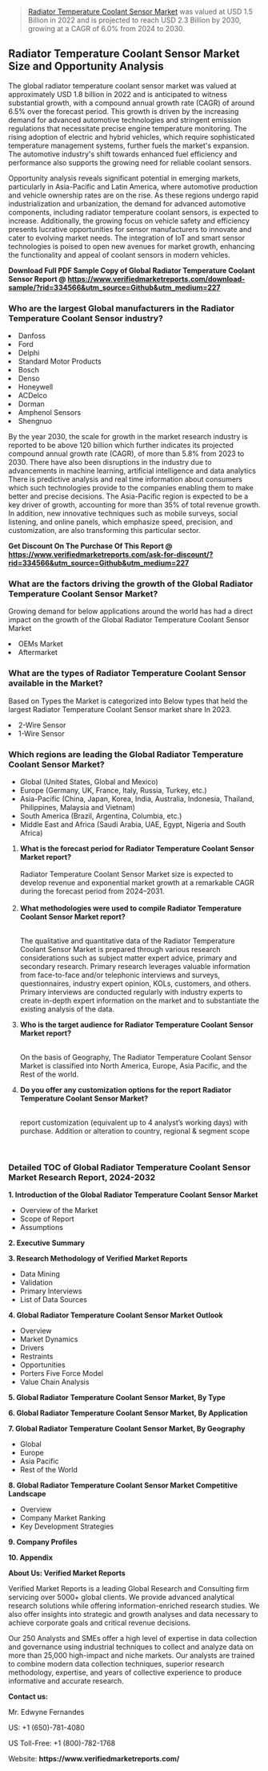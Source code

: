 <blockquote><p><p><a href="https://www.verifiedmarketreports.com/download-sample/?rid=334566&utm_source=Github&utm_medium=227" target="_blank">Radiator Temperature Coolant Sensor Market</a> was valued at USD 1.5 Billion in 2022 and is projected to reach USD 2.3 Billion by 2030, growing at a CAGR of 6.0% from 2024 to 2030.</p></blockquote><p><h2>Radiator Temperature Coolant Sensor Market Size and Opportunity Analysis</h2><p>The global radiator temperature coolant sensor market was valued at approximately USD 1.8 billion in 2022 and is anticipated to witness substantial growth, with a compound annual growth rate (CAGR) of around 6.5% over the forecast period. This growth is driven by the increasing demand for advanced automotive technologies and stringent emission regulations that necessitate precise engine temperature monitoring. The rising adoption of electric and hybrid vehicles, which require sophisticated temperature management systems, further fuels the market's expansion. The automotive industry's shift towards enhanced fuel efficiency and performance also supports the growing need for reliable coolant sensors.</p><p>Opportunity analysis reveals significant potential in emerging markets, particularly in Asia-Pacific and Latin America, where automotive production and vehicle ownership rates are on the rise. As these regions undergo rapid industrialization and urbanization, the demand for advanced automotive components, including radiator temperature coolant sensors, is expected to increase. Additionally, the growing focus on vehicle safety and efficiency presents lucrative opportunities for sensor manufacturers to innovate and cater to evolving market needs. The integration of IoT and smart sensor technologies is poised to open new avenues for market growth, enhancing the functionality and appeal of coolant sensors in modern vehicles.</p></p><p class=""><strong>Download Full PDF Sample Copy of Global Radiator Temperature Coolant Sensor Report @ <a href="https://www.verifiedmarketreports.com/download-sample/?rid=334566&amp;utm_source=Github&amp;utm_medium=227" target="_blank">https://www.verifiedmarketreports.com/download-sample/?rid=334566&amp;utm_source=Github&amp;utm_medium=227</a></strong></p><h3 id="" class="">Who are the largest Global manufacturers in the Radiator Temperature Coolant Sensor industry?</h3><p><li>Danfoss</li><li> Ford</li><li> Delphi</li><li> Standard Motor Products</li><li> Bosch</li><li> Denso</li><li> Honeywell</li><li> ACDelco</li><li> Dorman</li><li> Amphenol Sensors</li><li> Shengnuo</li></p><div class=""><div class="" dir="" data-message-author-role="" data-message-id="" data-message-model-slug=""><div class=""><div class=""><div class=""><div class="" dir="" data-message-author-role="" data-message-id="" data-message-model-slug=""><div class=""><div class=""><p>By the year 2030, the scale for growth in the market research industry is reported to be above 120 billion which further indicates its projected compound annual growth rate (CAGR), of more than 5.8% from 2023 to 2030. There have also been disruptions in the industry due to advancements in machine learning, artificial intelligence and data analytics There is predictive analysis and real time information about consumers which such technologies provide to the companies enabling them to make better and precise decisions. The Asia-Pacific region is expected to be a key driver of growth, accounting for more than 35% of total revenue growth. In addition, new innovative techniques such as mobile surveys, social listening, and online panels, which emphasize speed, precision, and customization, are also transforming this particular sector.</p><p><strong>Get Discount On The Purchase Of This Report @&nbsp; <a href="https://www.verifiedmarketreports.com/ask-for-discount/?rid=334566&amp;utm_source=Github&amp;utm_medium=227" target="_blank">https://www.verifiedmarketreports.com/ask-for-discount/?rid=334566&amp;utm_source=Github&amp;utm_medium=227</a></strong></p></div></div></div></div></div></div></div></div><h3 id="" class="">What are the factors driving the growth of the Global Radiator Temperature Coolant Sensor Market?</h3><p id="" class="">Growing demand for below applications around the world has had a direct impact on the growth of the Global Radiator Temperature Coolant Sensor Market</p><p id="" class=""><li>OEMs Market</li><li> Aftermarket</li></p><h3 id="" class="">What are the types of Radiator Temperature Coolant Sensor available in the Market?</h3><p id="" class="">Based on Types the Market is categorized into Below types that held the largest Radiator Temperature Coolant Sensor market share In 2023.</p><p id="" class=""><li>2-Wire Sensor</li><li> 1-Wire Sensor</li></p><h3 id="" class="">Which regions are leading the Global Radiator Temperature Coolant Sensor Market?</h3><ul><li>Global (United States, Global and Mexico)</li><li>Europe (Germany, UK, France, Italy, Russia, Turkey, etc.)</li><li>Asia-Pacific (China, Japan, Korea, India, Australia, Indonesia, Thailand, Philippines, Malaysia and Vietnam)</li><li>South America (Brazil, Argentina, Columbia, etc.)</li><li>Middle East and Africa (Saudi Arabia, UAE, Egypt, Nigeria and South Africa)</li></ul><p><ol><li><strong>What is the forecast period for Radiator Temperature Coolant Sensor Market report?<br /></strong><br /><span data-sheets-root="1" data-sheets-value="{&quot;1&quot;:2,&quot;2&quot;:&quot;XXXX size is expected to develop revenue and exponential market growth at a remarkable CAGR during the forecast period from 2024&ndash;2030.&quot;}" data-sheets-userformat="{&quot;2&quot;:12674,&quot;4&quot;:{&quot;1&quot;:2,&quot;2&quot;:16776960},&quot;10&quot;:2,&quot;11&quot;:0,&quot;15&quot;:&quot;Arial&quot;,&quot;16&quot;:12}">Radiator Temperature Coolant Sensor Market size is expected to develop revenue and exponential market growth at a remarkable CAGR during the forecast period from 2024&ndash;2031.</span><br /><br /></li><li><strong>What methodologies were used to compile Radiator Temperature Coolant Sensor Market report?<br /><br /></strong><p>The qualitative and quantitative data of the&nbsp;Radiator Temperature Coolant Sensor Market is prepared through various research considerations such as subject matter expert advice, primary and secondary research. Primary research leverages valuable information from face-to-face and/or telephonic interviews and surveys, questionnaires, industry expert opinion, KOLs, customers, and others. Primary interviews are conducted regularly with industry experts to create in-depth expert information on the market and to substantiate the existing analysis of the data.&nbsp;</p></li><li><strong>Who is the target audience for Radiator Temperature Coolant Sensor Market report?<br /><br /></strong><p>On the basis of Geography, The&nbsp;Radiator Temperature Coolant Sensor Market is classified into North America, Europe, Asia Pacific, and the Rest of the world.</p></li><li><strong>Do you offer any customization options for the report Radiator Temperature Coolant Sensor Market?<br /><br /></strong><p>report customization (equivalent up to 4 analyst&rsquo;s working days) with purchase. Addition or alteration to country, regional &amp; segment scope</p><p>&nbsp;</p></li></ol></p><h3 id="" class="">Detailed TOC of Global Radiator Temperature Coolant Sensor Market Research Report, 2024-2032</h3><p id="" class=""><strong>1. Introduction of the Global Radiator Temperature Coolant Sensor Market</strong></p><ul><li>Overview of the Market</li><li>Scope of Report</li><li>Assumptions</li></ul><p id="" class=""><strong>2. Executive Summary</strong></p><p id="" class=""><strong>3. Research Methodology of&nbsp;Verified Market Reports</strong></p><ul><li>Data Mining</li><li>Validation</li><li>Primary Interviews</li><li>List of Data Sources</li></ul><p id="" class=""><strong>4. Global Radiator Temperature Coolant Sensor Market Outlook</strong></p><ul><li>Overview</li><li>Market Dynamics</li><li>Drivers</li><li>Restraints</li><li>Opportunities</li><li>Porters Five Force Model</li><li>Value Chain Analysis</li></ul><p id="" class=""><strong>5. Global Radiator Temperature Coolant Sensor Market, By&nbsp;Type</strong></p><p id="" class=""><strong>6. Global Radiator Temperature Coolant Sensor Market, By Application</strong></p><p id="" class=""><strong>7. Global Radiator Temperature Coolant Sensor Market, By Geography</strong></p><ul><li>Global</li><li>Europe</li><li>Asia Pacific</li><li>Rest of the World</li></ul><p id="" class=""><strong>8. Global Radiator Temperature Coolant Sensor Market Competitive Landscape</strong></p><ul><li>Overview</li><li>Company Market Ranking</li><li>Key Development Strategies</li></ul><p id="" class=""><strong>9. Company Profiles</strong></p><p id="" class=""><strong>10. Appendix</strong></p><p id="" class=""><strong>About Us: Verified Market Reports</strong></p><p id="" class="">Verified Market Reports is a leading Global Research and Consulting firm servicing over 5000+ global clients. We provide advanced analytical research solutions while offering information-enriched research studies. We also offer insights into strategic and growth analyses and data necessary to achieve corporate goals and critical revenue decisions.</p><p id="" class="">Our 250 Analysts and SMEs offer a high level of expertise in data collection and governance using industrial techniques to collect and analyze data on more than 25,000 high-impact and niche markets. Our analysts are trained to combine modern data collection techniques, superior research methodology, expertise, and years of collective experience to produce informative and accurate research.</p><p id="" class=""><strong>Contact us:</strong></p><p id="" class="">Mr. Edwyne Fernandes</p><p id="" class="">US: +1 (650)-781-4080</p><p id="" class="">US Toll-Free: +1 (800)-782-1768</p><p id="" class="">Website: <a target="" data-test-app-aware-link=""><strong>https://www.verifiedmarketreports.com/</strong></a></p>
